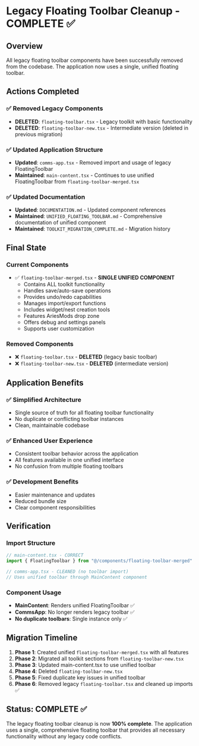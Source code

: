 # Legacy Floating Toolbar Cleanup - COMPLETE ✅

## Overview
All legacy floating toolbar components have been successfully removed from the codebase. The application now uses a single, unified floating toolbar.

## Actions Completed

### ✅ Removed Legacy Components
- **DELETED**: `floating-toolbar.tsx` - Legacy toolkit with basic functionality
- **DELETED**: `floating-toolbar-new.tsx` - Intermediate version (deleted in previous migration)

### ✅ Updated Application Structure
- **Updated**: `comms-app.tsx` - Removed import and usage of legacy FloatingToolbar
- **Maintained**: `main-content.tsx` - Continues to use unified FloatingToolbar from `floating-toolbar-merged.tsx`

### ✅ Updated Documentation
- **Updated**: `DOCUMENTATION.md` - Updated component references
- **Maintained**: `UNIFIED_FLOATING_TOOLBAR.md` - Comprehensive documentation of unified component
- **Maintained**: `TOOLKIT_MIGRATION_COMPLETE.md` - Migration history

## Final State

### Current Components
- ✅ `floating-toolbar-merged.tsx` - **SINGLE UNIFIED COMPONENT**
  - Contains ALL toolkit functionality
  - Handles save/auto-save operations
  - Provides undo/redo capabilities
  - Manages import/export functions
  - Includes widget/nest creation tools
  - Features AriesMods drop zone
  - Offers debug and settings panels
  - Supports user customization

### Removed Components
- ❌ `floating-toolbar.tsx` - **DELETED** (legacy basic toolbar)
- ❌ `floating-toolbar-new.tsx` - **DELETED** (intermediate version)

## Application Benefits

### ✅ Simplified Architecture
- Single source of truth for all floating toolbar functionality
- No duplicate or conflicting toolbar instances
- Clean, maintainable codebase

### ✅ Enhanced User Experience
- Consistent toolbar behavior across the application
- All features available in one unified interface
- No confusion from multiple floating toolbars

### ✅ Development Benefits
- Easier maintenance and updates
- Reduced bundle size
- Clear component responsibilities

## Verification

### Import Structure
```typescript
// main-content.tsx - CORRECT
import { FloatingToolbar } from "@/components/floating-toolbar-merged"

// comms-app.tsx - CLEANED (no toolbar import)
// Uses unified toolbar through MainContent component
```

### Component Usage
- **MainContent**: Renders unified FloatingToolbar ✅
- **CommsApp**: No longer renders legacy toolbar ✅
- **No duplicate toolbars**: Single instance only ✅

## Migration Timeline

1. **Phase 1**: Created unified `floating-toolbar-merged.tsx` with all features
2. **Phase 2**: Migrated all toolkit sections from `floating-toolbar-new.tsx`
3. **Phase 3**: Updated main-content.tsx to use unified toolbar
4. **Phase 4**: Deleted `floating-toolbar-new.tsx`
5. **Phase 5**: Fixed duplicate key issues in unified toolbar
6. **Phase 6**: Removed legacy `floating-toolbar.tsx` and cleaned up imports ✅

## Status: COMPLETE ✅

The legacy floating toolbar cleanup is now **100% complete**. The application uses a single, comprehensive floating toolbar that provides all necessary functionality without any legacy code conflicts.
